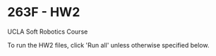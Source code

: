 # 263F - HW2
UCLA Soft Robotics Course

To run the HW2 files, click 'Run all' unless otherwise specified below. 

